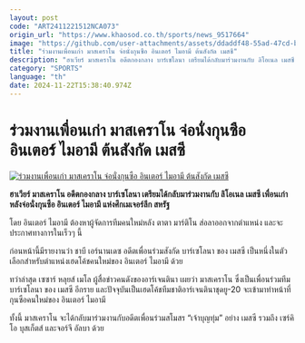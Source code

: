 ```yaml
---
layout: post
code: "ART2411221512NCA073"
origin_url: "https://www.khaosod.co.th/sports/news_9517664"
image: "https://github.com/user-attachments/assets/ddaddf48-55ad-47cd-b520-e8fa052f9010"
title: "ร่วมงานเพื่อนเก่า มาสเคราโน จ่อนั่งกุนซือ อินเตอร์ ไมอามี ต้นสังกัด เมสซี"
description: "ฮาเวียร์ มาสเคราโน อดีตกองกลาง บาร์เซโลนา เตรียมได้กลับมาร่วมงานกับ ลิโอเนล เมสซี เพื่อนเก่าหลังจ่อนั่งกุนซือ อินเตอร์ ไมอามี แห่งศึกเมเจอร์ลีก สหรัฐ"
category: "SPORTS"
language: "th"
date: 2024-11-22T15:38:40.974Z
---
```


# ร่วมงานเพื่อนเก่า มาสเคราโน จ่อนั่งกุนซือ อินเตอร์ ไมอามี ต้นสังกัด เมสซี

[![ร่วมงานเพื่อนเก่า มาสเคราโน จ่อนั่งกุนซือ อินเตอร์ ไมอามี ต้นสังกัด เมสซี](https://www.khaosod.co.th/wpapp/uploads/2024/11/Mascherano-messi-864.jpg "ร่วมงานเพื่อนเก่า มาสเคราโน จ่อนั่งกุนซือ อินเตอร์ ไมอามี ต้นสังกัด เมสซี")](https://www.khaosod.co.th/wpapp/uploads/2024/11/Mascherano-messi-864.jpg)

**ฮาเวียร์ มาสเคราโน อดีตกองกลาง บาร์เซโลนา เตรียมได้กลับมาร่วมงานกับ ลิโอเนล เมสซี เพื่อนเก่าหลังจ่อนั่งกุนซือ อินเตอร์ ไมอามี แห่งศึกเมเจอร์ลีก สหรัฐ**

โดย อินเตอร์ ไมอามี ต้องหาผู้จัดการทีมคนใหม่หลัง ตาตา มาร์ติโน ส่อลาออกจากตำแหน่ง และจะประกาศทางการในเร็วๆ นี้

ก่อนหน้านี้มีรายงานว่า ชาบี เอร์นานเดซ อดีตเพื่อนร่วมสังกัด บาร์เซโลนา ของ เมสซี เป็นหนึ่งในตัวเลือกสำหรับตำแหน่งเฮดโค้ชคนใหม่ของ อินเตอร์ ไมอามี ด้วย

ทว่าล่าสุด เซซาร์ หลุยส์ เมโล ผู้สื่อข่าวคนดังของอาร์เจนตินา เผยว่า มาสเคราโน ซึ่งเป็นเพื่อนร่วมทีม บาร์เซโลนา ของ เมสซี อีกราย และปัจจุบันเป็นเฮดโค้ชทีมชาติอาร์เจนตินาชุดยู-20 จะเข้ามาทำหน้าที่กุนซือคนใหม่ของ อินเตอร์ ไมอามี

ทั้งนี้ มาสเคราโน จะได้กลับมาร่วมงานกับอดีตเพื่อนร่วมสโมสร “เจ้าบุญทุ่ม” อย่าง เมสซี รวมถึง เซร์คิโอ บุสเก็ตส์ และจอร์จี อัลบา ด้วย